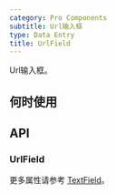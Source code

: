 ```yaml
---
category: Pro Components
subtitle: Url输入框
type: Data Entry
title: UrlField
---
```


Url输入框。

## 何时使用



## API

### UrlField


更多属性请参考 [TextField](/components-pro/text-field/#TextField)。

<style>
.code-box .c7n-pro-row {
  margin-bottom: .24rem;
}
</style>
